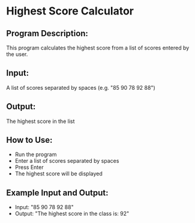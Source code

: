 # Highest Score Calculator

## Program Description:
This program calculates the highest score from a list of scores entered by the user.

## Input:
A list of scores separated by spaces (e.g. "85 90 78 92 88")

## Output:
The highest score in the list

## How to Use:
  -  Run the program
  -  Enter a list of scores separated by spaces
  -  Press Enter
  -  The highest score will be displayed

## Example Input and Output:
  -  Input: "85 90 78 92 88"
  -  Output: "The highest score in the class is: 92"
